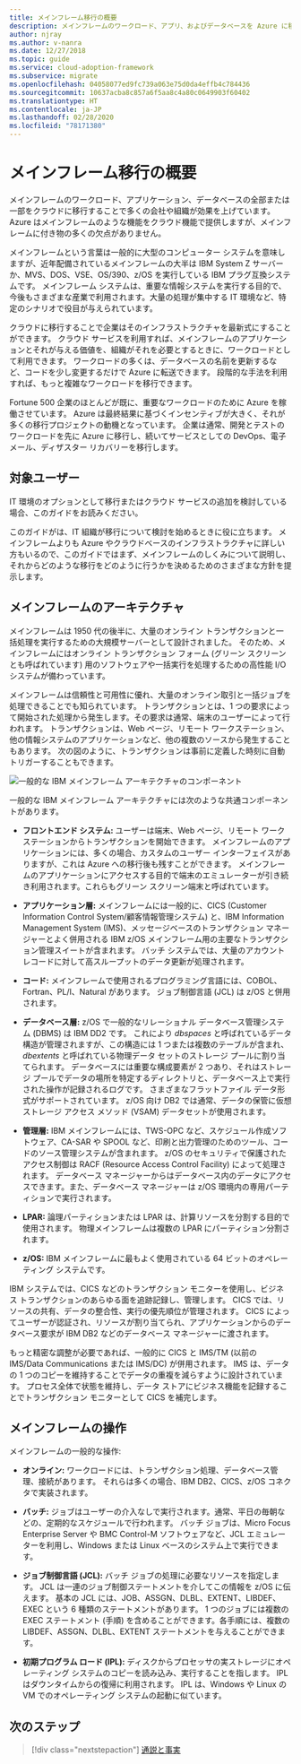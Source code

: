 ```yaml
---
title: メインフレーム移行の概要
description: メインフレームのワークロード、アプリ、およびデータベースを Azure に移行して、メインフレームの多くの欠点を持たない、信頼性の高い、可用性に優れたスケーラブルなインフラストラクチャを実現します。
author: njray
ms.author: v-nanra
ms.date: 12/27/2018
ms.topic: guide
ms.service: cloud-adoption-framework
ms.subservice: migrate
ms.openlocfilehash: 04058077ed9fc739a063e75d0da4effb4c784436
ms.sourcegitcommit: 10637acba8c857a6f5aa8c4a80c0649903f60402
ms.translationtype: HT
ms.contentlocale: ja-JP
ms.lasthandoff: 02/28/2020
ms.locfileid: "78171380"
---
```

# <a name="mainframe-migration-overview"></a>メインフレーム移行の概要

メインフレームのワークロード、アプリケーション、データベースの全部または一部をクラウドに移行することで多くの会社や組織が効果を上げています。 Azure はメインフレームのような機能をクラウド機能で提供しますが、メインフレームに付き物の多くの欠点がありません。

メインフレームという言葉は一般的に大型のコンピューター システムを意味しますが、近年配備されているメインフレームの大半は IBM System Z サーバーか、MVS、DOS、VSE、OS/390、z/OS を実行している IBM プラグ互換システムです。 メインフレーム システムは、重要な情報システムを実行する目的で、今後もさまざまな産業で利用されます。大量の処理が集中する IT 環境など、特定のシナリオで役目が与えられています。

クラウドに移行することで企業はそのインフラストラクチャを最新式にすることができます。 クラウド サービスを利用すれば、メインフレームのアプリケーションとそれが与える価値を、組織がそれを必要とするときに、ワークロードとして利用できます。 ワークロードの多くは、データベースの名前を更新するなど、コードを少し変更するだけで Azure に転送できます。 段階的な手法を利用すれば、もっと複雑なワークロードを移行できます。

Fortune 500 企業のほとんどが既に、重要なワークロードのために Azure を稼働させています。 Azure は最終結果に基づくインセンティブが大きく、それが多くの移行プロジェクトの動機となっています。 企業は通常、開発とテストのワークロードを先に Azure に移行し、続いてサービスとしての DevOps、電子メール、ディザスター リカバリーを移行します。

## <a name="intended-audience"></a>対象ユーザー

IT 環境のオプションとして移行またはクラウド サービスの追加を検討している場合、このガイドをお読みください。

このガイドがは、IT 組織が移行について検討を始めるときに役に立ちます。 メインフレームよりも Azure やクラウドベースのインフラストラクチャに詳しい方もいるので、このガイドではまず、メインフレームのしくみについて説明し、それからどのような移行をどのように行うかを決めるためのさまざまな方針を提示します。

## <a name="mainframe-architecture"></a>メインフレームのアーキテクチャ

メインフレームは 1950 代の後半に、大量のオンライン トランザクションと一括処理を実行するための大規模サーバーとして設計されました。 そのため、メインフレームにはオンライン トランザクション フォーム (グリーン スクリーンとも呼ばれています) 用のソフトウェアや一括実行を処理するための高性能 I/O システムが備わっています。

メインフレームは信頼性と可用性に優れ、大量のオンライン取引と一括ジョブを処理できることでも知られています。 トランザクションとは、1 つの要求によって開始された処理から発生します。その要求は通常、端末のユーザーによって行われます。 トランザクションは、Web ページ、リモート ワークステーション、他の情報システムのアプリケーションなど、他の複数のソースから発生することもあります。 次の図のように、トランザクションは事前に定義した時刻に自動トリガーすることもできます。

![一般的な IBM メインフレーム アーキテクチャのコンポーネント](../../_images/mainframe-migration/mainframe-architecture.png)

一般的な IBM メインフレーム アーキテクチャには次のような共通コンポーネントがあります。

- **フロントエンド システム:** ユーザーは端末、Web ページ、リモート ワークステーションからトランザクションを開始できます。 メインフレームのアプリケーションには、多くの場合、カスタムのユーザー インターフェイスがありますが、これは Azure への移行後も残すことができます。 メインフレームのアプリケーションにアクセスする目的で端末のエミュレーターが引き続き利用されます。これらもグリーン スクリーン端末と呼ばれています。

- **アプリケーション層:** メインフレームには一般的に、CICS (Customer Information Control System/顧客情報管理システム) と、IBM Information Management System (IMS)、メッセージベースのトランザクション マネージャーとよく併用される IBM z/OS メインフレーム用の主要なトランザクション管理スイートが含まれます。 バッチ システムでは、大量のアカウント レコードに対して高スループットのデータ更新が処理されます。

- **コード:** メインフレームで使用されるプログラミング言語には、COBOL、Fortran、PL/I、Natural があります。 ジョブ制御言語 (JCL) は z/OS と併用されます。

- **データベース層:** z/OS で一般的なリレーショナル データベース管理システム (DBMS) は IBM DD2 です。 これにより *dbspaces* と呼ばれているデータ構造が管理されますが、この構造には 1 つまたは複数のテーブルが含まれ、*dbextents* と呼ばれている物理データ セットのストレージ プールに割り当てられます。 データベースには重要な構成要素が 2 つあり、それはストレージ プールでデータの場所を特定するディレクトリと、データベース上で実行された操作が記録されるログです。 さまざまなフラットファイル データ形式がサポートされています。 z/OS 向け DB2 では通常、データの保管に仮想ストレージ アクセス メソッド (VSAM) データセットが使用されます。

- **管理層:** IBM メインフレームには、TWS-OPC など、スケジュール作成ソフトウェア、CA-SAR や SPOOL など、印刷と出力管理のためのツール、コードのソース管理システムが含まれます。 z/OS のセキュリティで保護されたアクセス制御は RACF (Resource Access Control Facility) によって処理されます。 データベース マネージャーからはデータベース内のデータにアクセスできます。また、データベース マネージャーは z/OS 環境内の専用パーティションで実行されます。

- **LPAR:** 論理パーティションまたは LPAR は、計算リソースを分割する目的で使用されます。 物理メインフレームは複数の LPAR にパーティション分割されます。

- **z/OS:** IBM メインフレームに最もよく使用されている 64 ビットのオペレーティング システムです。

IBM システムでは、CICS などのトランザクション モニターを使用し、ビジネス トランザクションのあらゆる面を追跡記録し、管理します。 CICS では、リソースの共有、データの整合性、実行の優先順位が管理されます。 CICS によってユーザーが認証され、リソースが割り当てられ、アプリケーションからのデータベース要求が IBM DB2 などのデータベース マネージャーに渡されます。

もっと精密な調整が必要であれば、一般的に CICS と IMS/TM (以前の IMS/Data Communications または IMS/DC) が併用されます。 IMS は、データの 1 つのコピーを維持することでデータの重複を減らすように設計されています。 プロセス全体で状態を維持し、データ ストアにビジネス機能を記録することでトランザクション モニターとして CICS を補完します。

## <a name="mainframe-operations"></a>メインフレームの操作

メインフレームの一般的な操作:

- **オンライン:** ワークロードには、トランザクション処理、データベース管理、接続があります。 それらは多くの場合、IBM DB2、CICS、z/OS コネクタで実装されます。

- **バッチ:** ジョブはユーザーの介入なしで実行されます。通常、平日の毎朝などの、定期的なスケジュールで行われます。 バッチ ジョブは、Micro Focus Enterprise Server や BMC Control-M ソフトウェアなど、JCL エミュレーターを利用し、Windows または Linux ベースのシステム上で実行できます。

- **ジョブ制御言語 (JCL):** バッチ ジョブの処理に必要なリソースを指定します。 JCL は一連のジョブ制御ステートメントを介してこの情報を z/OS に伝えます。 基本の JCL には、JOB、ASSGN、DLBL、EXTENT、LIBDEF、EXEC という 6 種類のステートメントがあります。 1 つのジョブには複数の EXEC ステートメント (手順) を含めることができます。各手順には、複数の LIBDEF、ASSGN、DLBL、EXTENT ステートメントを与えることができます。

- **初期プログラム ロード (IPL):** ディスクからプロセッサの実ストレージにオペレーティング システムのコピーを読み込み、実行することを指します。 IPL はダウンタイムからの復帰に利用されます。 IPL は、Windows や Linux の VM でのオペレーティング システムの起動に似ています。

## <a name="next-steps"></a>次のステップ

> [!div class="nextstepaction"]
> [通説と事実](./myths-and-facts.md)

